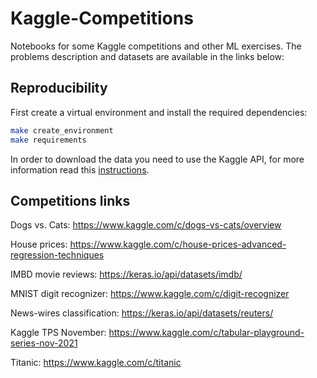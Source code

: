 # Kaggle-Competitions

Notebooks for some Kaggle competitions and other ML exercises. The problems description and datasets are available in the links below:

## Reproducibility
First create a virtual environment and install the required dependencies:

```bash
make create_environment
make requirements
```

In order to download the data you need to use the Kaggle API, for more information read this [instructions](https://github.com/Kaggle/kaggle-api).

## Competitions links
Dogs vs. Cats: https://www.kaggle.com/c/dogs-vs-cats/overview

House prices: https://www.kaggle.com/c/house-prices-advanced-regression-techniques

IMBD movie reviews: https://keras.io/api/datasets/imdb/

MNIST digit recognizer: https://www.kaggle.com/c/digit-recognizer

News-wires classification: https://keras.io/api/datasets/reuters/

Kaggle TPS November: https://www.kaggle.com/c/tabular-playground-series-nov-2021

Titanic: https://www.kaggle.com/c/titanic
